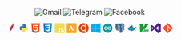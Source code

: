 <div align="center">
  

</div>

<p align="center">
  <a style="text-decoration:none" href="mailto:dev@chandansripathi.com">
    <img src="https://img.shields.io/badge/-Gmail-c14438?style=flat-square&logo=Gmail&logoColor=white" alt="Gmail" />
  </a>
  <a style="text-decoration:none" href="https://t.me/chandansripathi">
    <img src="https://img.shields.io/badge/-Telegram-2CA5E0?style=flat-square&logo=Telegram&logoColor=white" alt="Telegram" />
  </a>
  <a style="text-decoration:none" href="https://www.facebook.com/IamChandanSripathi">
    <img src="https://img.shields.io/badge/-Facebook-3b5998?style=flat-square&labelColor=3b5998&logo=facebook&logoColor=white" alt="Facebook" />
  </a>
</p>

<p align="center">
<img height="20" src="https://raw.githubusercontent.com/devicons/devicon/master/icons/apache/apache-original.svg"> <img height="20" src="https://raw.githubusercontent.com/devicons/devicon/master/icons/python/python-original.svg"> <img height="20" src="https://raw.githubusercontent.com/devicons/devicon/master/icons/html5/html5-original.svg"> <img height="20" src="https://raw.githubusercontent.com/devicons/devicon/master/icons/css3/css3-original.svg"> <img height="20" src="https://raw.githubusercontent.com/devicons/devicon/master/icons/javascript/javascript-plain.svg"> <img height="20" src="https://raw.githubusercontent.com/devicons/devicon/master/icons/illustrator/illustrator-plain.svg"> <img height="20" src="https://raw.githubusercontent.com/github/explore/80688e429a7d4ef2fca1e82350fe8e3517d3494d/topics/ubuntu/ubuntu.png"> <img height="20" src="https://raw.githubusercontent.com/devicons/devicon/master/icons/windows8/windows8-original.svg"> <img height="20" src="https://raw.githubusercontent.com/github/explore/80688e429a7d4ef2fca1e82350fe8e3517d3494d/topics/arduino/arduino.png"> <img height="20" src="https://raw.githubusercontent.com/devicons/devicon/master/icons/postgresql/postgresql-original.svg"> <img height="20" src="https://raw.githubusercontent.com/devicons/devicon/master/icons/docker/docker-original.svg"> <img height="20" src="https://raw.githubusercontent.com/devicons/devicon/master/icons/vim/vim-plain.svg"> <img height="20" src="https://raw.githubusercontent.com/devicons/devicon/master/icons/visualstudio/visualstudio-plain.svg"> <img height="20" src="https://raw.githubusercontent.com/devicons/devicon/master/icons/git/git-original.svg">
</p>

